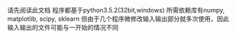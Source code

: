 请先阅读此文档
程序都基于python3.5.2(32bit,windows)
所需依赖库有numpy, matplotlib, scipy, sklearn
但由于几个程序微修改输入输出部分就多次使用，因此输入输出的文件可能与一开始的情况不同

